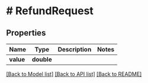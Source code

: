 # # RefundRequest

## Properties

Name | Type | Description | Notes
------------ | ------------- | ------------- | -------------
**value** | **double** |  |

[[Back to Model list]](../../README.md#models) [[Back to API list]](../../README.md#endpoints) [[Back to README]](../../README.md)

